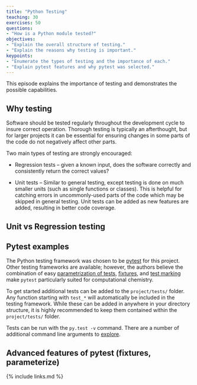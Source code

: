 ```yaml
---
title: "Python Testing"
teaching: 30
exercises: 50
questions:
- "How is a Python module tested?"
objectives:
- "Explain the overall structure of testing."
- "Explain the reasons why testing is important."
keypoints:
- "Enumerate the types of testing and the importance of each."
- "Explain pytest features and why pytest was selected."
---
```


This episode explains the importance of testing and demonstrates the possible
capabilities.

## Why testing

Software should be tested regularly throughout the development cycle to insure
correct operation. Thorough testing is typically an afterthought, but for
larger projects it can be essential for ensuring changes in some parts of the
code do not negatively affect other parts.

Two main types of testing are strongly encouraged:

- Regression tests – given a known input, does the software correctly and
consistently return the correct values?

- Unit tests – Similar to general testing, except testing is done on much
smaller units (such as single functions or classes). This is helpful for
catching errors in uncommonly-used parts of the code which may be skipped in
general testing. Unit tests can be added as new features are added, resulting
in better code coverage.

## Unit vs Regression testing

## Pytest examples

The Python testing framework was chosen to be [pytest](https://pytest.org) for this project. Other testing frameworks are available;
however, the authors believe the combination of easy [parametrization of tests](https://docs.pytest.org/en/latest/parametrize.html),
[fixtures](https://docs.pytest.org/en/latest/fixture.html), and [test marking](https://docs.pytest.org/en/latest/example/markers.html)
make `pytest` particularly suited for computational chemistry.

To get started additional tests can be added to the `project/tests/` folder. Any function starting with `test_*` will automatically be
included in the testing framework. While these can be added in anywhere in your directory structure, it is highly recommended to keep them
contained within the `project/tests/` folder.

Tests can be run with the `py.test -v` command. There are a number of additional command line arguments to [explore](https://docs.pytest.org/en/latest/usage.html).

## Advanced features of pytest (fixtures, parameterize)



{% include links.md %}
